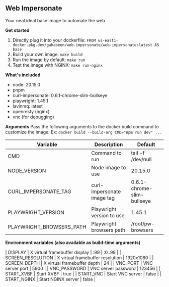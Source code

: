Web Impersonate
---
Your neal ideal base image to automate the web


**Get started**
1. Directly plug it into your dockerfile: `FROM us-east1-docker.pkg.dev/gahabeen/web-impersonate/web-impersonate:latest AS base`
2. Build your own image: `make build`
3. Run the image by default: `make run`
4. Test the image with NGINX: `make run-nginx`

**What's included**
- node: 20.15.0
- pnpm
- curl-impersonate: 0.6.1-chrome-slim-bullseye
- playwright: 1.45.1
- lavinmq: latest
- openresty (nginx)
- vnc (for debugging)

**Arguments**
Pass the following arguments to the docker build command to customize the image.
Ex: `docker build --build-arg CMD="npm run dev" ...`

| Variable | Description | Default |
| --- | --- | --- |
| CMD | Command to run | tail -f /dev/null |
| NODE_VERSION | Node image to use | 20.15.0 |
| CURL_IMPERSONATE_TAG | curl-impersonate image tag | 0.6.1-chrome-slim-bullseye |
| PLAYWRIGHT_VERSION | Playwright version to use | 1.45.1 |
| PLAYWRIGHT_BROWSERS_PATH | Playwright browsers path | /root/pw-browsers |

**Environment variables (also available as build-time arguments)**

| DISPLAY | X virtual framebuffer display | :99 | :0..99 |
| SCREEN_RESOLUTION | X virtual framebuffer resolution | 1920x1080 |
| SCREEN_DEPTH | X virtual framebuffer depth | 24 |
| VNC_PORT | VNC server port | 5900 |
| VNC_PASSWORD | VNC server password | 123456 |
| START_XVBF | Start XVBF | true |
| START_VNC | Start VNC server | false |
| START_NGINX | Start NGINX server | false |